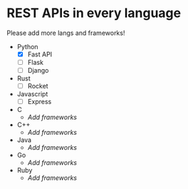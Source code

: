 # REST APIs in every language
Please add more langs and frameworks!

- Python
	- [x] Fast API
	- [ ] Flask
	- [ ] Django
- Rust
	- [ ] Rocket
- Javascript
	- [ ] Express
- C
	- *Add frameworks*
- C++
 	- *Add frameworks*
- Java
	- *Add frameworks*
- Go
	- *Add frameworks*
- Ruby
	- *Add frameworks*

